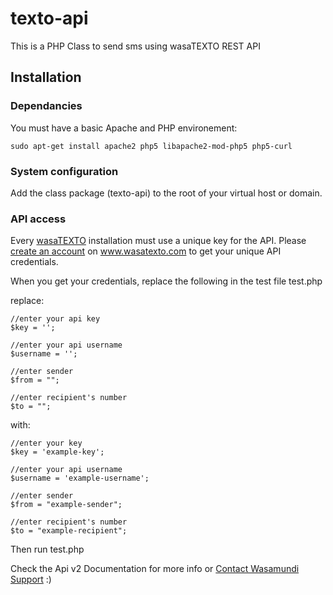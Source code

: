 texto-api
========

This is a PHP Class to send sms using wasaTEXTO REST API

## Installation

### Dependancies
You must have a basic Apache and PHP environement:

	sudo apt-get install apache2 php5 libapache2-mod-php5 php5-curl

### System configuration
Add the class package (texto-api) to the root of your virtual host or domain</b>.

### API access
Every <a href="http://www.wasamundi.com/texto">wasaTEXTO</a> installation must use a unique key for the API. Please <a href="http://www.wasamundi.com/accounts?app=texto&redirect=http://www.wasamundi.com/texto/login">create an account</a> on www.wasatexto.com to get your unique API credentials.

When you get your credentials, replace the following in the test file test.php

replace:

	//enter your api key
	$key = ''; 
	
	//enter your api username
	$username = '';

	//enter sender
	$from = "";
	
	//enter recipient's number
	$to = "";
	
with: 

	//enter your key
	$key = 'example-key'; 
	
	//enter your api username
	$username = 'example-username';

	//enter sender
	$from = "example-sender";
	
	//enter recipient's number
	$to = "example-recipient";

Then run test.php

Check the Api v2 Documentation for more info or [Contact Wasamundi Support](mailto:support@wasamundi.com) :)


